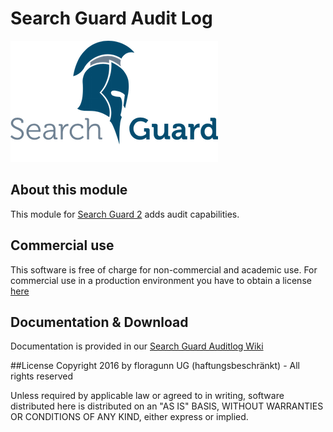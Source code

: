 # Search Guard Audit Log

![Logo](https://raw.githubusercontent.com/floragunncom/sg-assets/master/logo/sg_dlic_small.png) 

## About this module
This module for [Search Guard 2](https://github.com/floragunncom/search-guard) adds audit capabilities.

## Commercial use
This software is free of charge for non-commercial and academic use. For commercial use in a production environment you have to obtain a license [here](https://floragunn.com/searchguard/searchguard-license-support/) 

## Documentation & Download
Documentation is provided in our [Search Guard Auditlog Wiki](https://github.com/floragunncom/search-guard-module-auditlog/wiki)

##License
Copyright 2016 by floragunn UG (haftungsbeschränkt) - All rights reserved 

Unless required by applicable law or agreed to in writing, software
distributed here is distributed on an "AS IS" BASIS,
WITHOUT WARRANTIES OR CONDITIONS OF ANY KIND, either express or implied.

